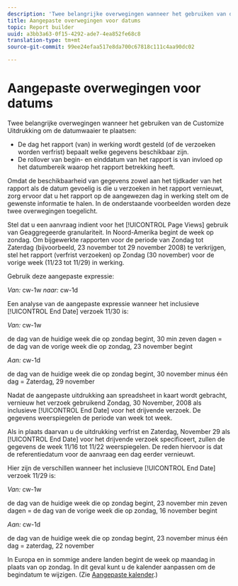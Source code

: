 ```yaml
---
description: 'Twee belangrijke overwegingen wanneer het gebruiken van de Customize Uitdrukking om de datumwaaier te plaatsen '
title: Aangepaste overwegingen voor datums
topic: Report builder
uuid: a3bb3a63-0f15-4292-ade7-4ea852fe68c8
translation-type: tm+mt
source-git-commit: 99ee24efaa517e8da700c67818c111c4aa90dc02

---
```



# Aangepaste overwegingen voor datums

Twee belangrijke overwegingen wanneer het gebruiken van de Customize Uitdrukking om de datumwaaier te plaatsen:

* De dag het rapport (van) in werking wordt gesteld (of de verzoeken worden verfrist) bepaalt welke gegevens beschikbaar zijn.
* De rollover van begin- en einddatum van het rapport is van invloed op het datumbereik waarop het rapport betrekking heeft.

Omdat de beschikbaarheid van gegevens zowel aan het tijdkader van het rapport als de datum gevoelig is die u verzoeken in het rapport vernieuwt, zorg ervoor dat u het rapport op de aangewezen dag in werking stelt om de gewenste informatie te halen. In de onderstaande voorbeelden worden deze twee overwegingen toegelicht.

Stel dat u een aanvraag indient voor het [!UICONTROL Page Views] gebruik van Geaggregeerde granulariteit. In Noord-Amerika begint de week op zondag. Om bijgewerkte rapporten voor de periode van Zondag tot Zaterdag (bijvoorbeeld, 23 november tot 29 november 2008) te verkrijgen, stel het rapport (verfrist verzoeken) op Zondag (30 november) voor de vorige week (11/23 tot 11/29) in werking.

Gebruik deze aangepaste expressie:

*Van:* cw-1w *naar:* cw-1d

Een analyse van de aangepaste expressie wanneer het inclusieve [!UICONTROL End Date] verzoek 11/30 is:

*Van:* cw-1w

de dag van de huidige week die op zondag begint, 30 min zeven dagen = de dag van de vorige week die op zondag, 23 november begint

*Aan:* cw-1d

de dag van de huidige week die op zondag begint, 30 november minus één dag = Zaterdag, 29 november

Nadat de aangepaste uitdrukking aan spreadsheet in kaart wordt gebracht, vernieuw het verzoek gebruikend Zondag, 30 November, 2008 als inclusieve [!UICONTROL End Date] voor het drijvende verzoek. De gegevens weerspiegelen de periode van week tot week.

Als in plaats daarvan u de uitdrukking verfrist en Zaterdag, November 29 als [!UICONTROL End Date] voor het drijvende verzoek specificeert, zullen de gegevens de week 11/16 tot 11/22 weerspiegelen. De reden hiervoor is dat de referentiedatum voor de aanvraag een dag eerder vernieuwt.

Hier zijn de verschillen wanneer het inclusieve [!UICONTROL End Date] verzoek 11/29 is:

*Van:* cw-1w

de dag van de huidige week die op zondag begint, 23 november min zeven dagen = de dag van de vorige week die op zondag, 16 november begint

*Aan:* cw-1d

de dag van de huidige week die op zondag begint, 23 november minus één dag = zaterdag, 22 november

In Europa en in sommige andere landen begint de week op maandag in plaats van op zondag. In dit geval kunt u de kalender aanpassen om de begindatum te wijzigen. (Zie [Aangepaste kalender](/help/analyze/report-builder/data-requests/configuring-report-dates/custom-calendar.md).)

